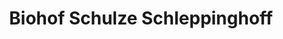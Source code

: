 ---
title: "Biohof Schulze Schleppinghoff"
url: /warendorf/biohof-schulze-schleppinghoff/
shop: Hofladen
---